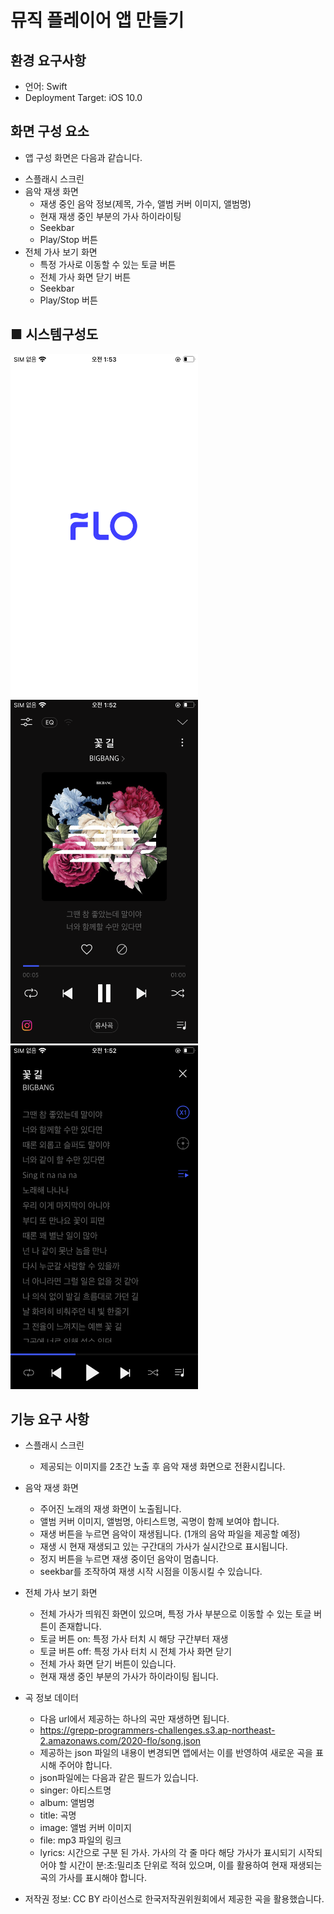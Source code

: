 # 뮤직 플레이어 앱 만들기


## 환경 요구사항
+ 언어: Swift
+ Deployment Target: iOS 10.0

## 화면 구성 요소
- 앱 구성 화면은 다음과 같습니다.

+ 스플래시 스크린
+ 음악 재생 화면
  + 재생 중인 음악 정보(제목, 가수, 앨범 커버 이미지, 앨범명)
  + 현재 재생 중인 부분의 가사 하이라이팅
  + Seekbar
  + Play/Stop 버튼
+ 전체 가사 보기 화면
  + 특정 가사로 이동할 수 있는 토글 버튼
  + 전체 가사 화면 닫기 버튼
  + Seekbar
  + Play/Stop 버튼
  
## ■ 시스템구성도
<div>
<img src="image/floApp_lauchScreen.PNG" width="300" height="550">
<img src="image/floApp_mainMusicScreen.PNG" width="300" height="550">
<img src="image/floApp_lyricsScreen.PNG" width="300" height="550">
</div>

## 기능 요구 사항

- 스플래시 스크린
  + 제공되는 이미지를 2초간 노출 후 음악 재생 화면으로 전환시킵니다.

- 음악 재생 화면
  + 주어진 노래의 재생 화면이 노출됩니다.
   + 앨범 커버 이미지, 앨범명, 아티스트명, 곡명이 함께 보여야 합니다.
  + 재생 버튼을 누르면 음악이 재생됩니다. (1개의 음악 파일을 제공할 예정)
   + 재생 시 현재 재생되고 있는 구간대의 가사가 실시간으로 표시됩니다.
  + 정지 버튼을 누르면 재생 중이던 음악이 멈춥니다.
  + seekbar를 조작하여 재생 시작 시점을 이동시킬 수 있습니다.

- 전체 가사 보기 화면
  + 전체 가사가 띄워진 화면이 있으며, 특정 가사 부분으로 이동할 수 있는 토글 버튼이 존재합니다.
   + 토글 버튼 on: 특정 가사 터치 시 해당 구간부터 재생
   + 토글 버튼 off: 특정 가사 터치 시 전체 가사 화면 닫기
  + 전체 가사 화면 닫기 버튼이 있습니다.
  + 현재 재생 중인 부분의 가사가 하이라이팅 됩니다.

- 곡 정보 데이터
  + 다음 url에서 제공하는 하나의 곡만 재생하면 됩니다.
   + https://grepp-programmers-challenges.s3.ap-northeast-2.amazonaws.com/2020-flo/song.json
  + 제공하는 json 파일의 내용이 변경되면 앱에서는 이를 반영하여 새로운 곡을 표시해 주어야 합니다.
  + json파일에는 다음과 같은 필드가 있습니다.
   + singer: 아티스트명
   + album: 앨범명
   + title: 곡명
   + image: 앨범 커버 이미지
   + file: mp3 파일의 링크
   + lyrics: 시간으로 구분 된 가사. 가사의 각 줄 마다 해당 가사가 표시되기 시작되어야 할 시간이 분:초:밀리초 단위로 적혀 있으며, 이를 활용하여 현재 재생되는 곡의 가사를 표시해야 합니다.

* 저작권 정보:
CC BY 라이선스로 한국저작권위원회에서 제공한 곡을 활용했습니다.
